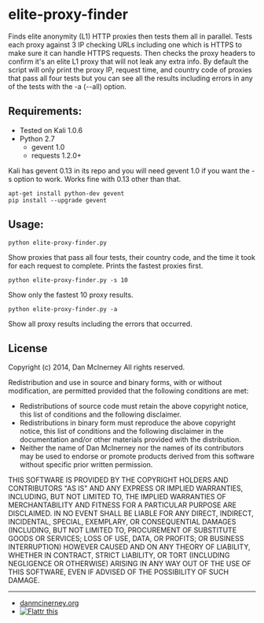 elite-proxy-finder
==================

Finds elite anonymity (L1) HTTP proxies then tests them all in parallel. Tests each proxy against 3 IP checking URLs including one which is HTTPS to make sure it can handle HTTPS requests. Then checks the proxy headers to confirm it's an elite L1 proxy that will not leak any extra info. By default the script will only print the proxy IP, request time, and country code of proxies that pass all four tests but you can see all the results including errors in any of the tests with the -a (--all) option. 

Requirements:
------
* Tested on Kali 1.0.6
* Python 2.7
  * gevent 1.0
  * requests 1.2.0+

Kali has gevent 0.13 in its repo and you will need gevent 1.0 if you want the -s option to work. Works fine with 0.13 other than that.
```
apt-get install python-dev gevent
pip install --upgrade gevent
```

Usage:
------
```python elite-proxy-finder.py```

Show proxies that pass all four tests, their country code, and the time it took for each request to complete. Prints the fastest proxies first.

```python elite-proxy-finder.py -s 10```

Show only the fastest 10 proxy results.

```python elite-proxy-finder.py -a```

Show all proxy results including the errors that occurred.



License
-------

Copyright (c) 2014, Dan McInerney
All rights reserved.

Redistribution and use in source and binary forms, with or without
modification, are permitted provided that the following conditions are met:
* Redistributions of source code must retain the above copyright notice, this list of conditions and the following disclaimer.
* Redistributions in binary form must reproduce the above copyright notice, this list of conditions and the following disclaimer in the documentation and/or other materials provided with the distribution.
* Neither the name of Dan McInerney nor the names of its contributors may be used to endorse or promote products derived from this software without specific prior written permission.

THIS SOFTWARE IS PROVIDED BY THE COPYRIGHT HOLDERS AND CONTRIBUTORS "AS IS" AND
ANY EXPRESS OR IMPLIED WARRANTIES, INCLUDING, BUT NOT LIMITED TO, THE IMPLIED
WARRANTIES OF MERCHANTABILITY AND FITNESS FOR A PARTICULAR PURPOSE ARE
DISCLAIMED. IN NO EVENT SHALL <COPYRIGHT HOLDER> BE LIABLE FOR ANY
DIRECT, INDIRECT, INCIDENTAL, SPECIAL, EXEMPLARY, OR CONSEQUENTIAL DAMAGES
(INCLUDING, BUT NOT LIMITED TO, PROCUREMENT OF SUBSTITUTE GOODS OR SERVICES;
LOSS OF USE, DATA, OR PROFITS; OR BUSINESS INTERRUPTION) HOWEVER CAUSED AND
ON ANY THEORY OF LIABILITY, WHETHER IN CONTRACT, STRICT LIABILITY, OR TORT
(INCLUDING NEGLIGENCE OR OTHERWISE) ARISING IN ANY WAY OUT OF THE USE OF THIS
SOFTWARE, EVEN IF ADVISED OF THE POSSIBILITY OF SUCH DAMAGE.


***
* [danmcinerney.org](danmcinerney.org)
* [![Flattr this](http://api.flattr.com/button/flattr-badge-large.png)](https://flattr.com/submit/auto?user_id=DanMcInerney&url=https://github.com/DanMcInerney/elite-proxy-finder&title=elite-proxy-finder&language=&tags=github&category=software) 

